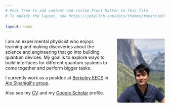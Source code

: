 ```yaml
---
# Feel free to add content and custom Front Matter to this file.
# To modify the layout, see https://jekyllrb.com/docs/themes/#overriding-theme-defaults

layout: home
---
```

[<img src="/images/profile.png" style="float: right; width: 30%; margin-left: 5%; margin-bottom: 0.5em;">](/images/profile.png)

I am an experimental physicist who enjoys learning and making discoveries about the science and engineering that go into building quantum devices. My goal is to explore ways to build interfaces for different quantum systems to come together and perform bigger tasks.

 <!-- that take advantage of quantum physics, from computers to sensors.  -->

<!-- Given the recent technological advances that make it possible to put quantum systems of tens to hundreds of qubits under control, the demand to connect and interface quantum systems is imminent.  -->

I currently work as a postdoc at [Berkeley EECS](https://eecs.berkeley.edu/) in [Alp Sipahigil's group](https://quantumdevices.berkeley.edu/). 

Also see my [CV](samutpraphoot_cv_2021.pdf) and my [Google Scholar](https://scholar.google.com/citations?user=TU4yHVYAAAAJ&hl=en) profile.

